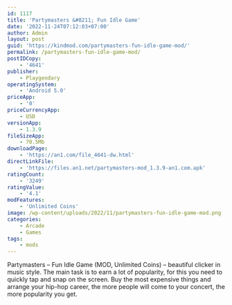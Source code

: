 ```yaml
---
id: 1117
title: 'Partymasters &#8211; Fun Idle Game'
date: '2022-11-24T07:12:03+07:00'
author: Admin
layout: post
guid: 'https://kindmod.com/partymasters-fun-idle-game-mod/'
permalink: /partymasters-fun-idle-game-mod/
postIDCopy:
    - '4641'
publisher:
    - Playgendary
operatingSystem:
    - 'Android 5.0'
priceApp:
    - '0'
priceCurrencyApp:
    - USD
versionApp:
    - 1.3.9
fileSizeApp:
    - 70.5Mb
downloadPage:
    - 'https://an1.com/file_4641-dw.html'
directLinkFile:
    - 'https://files.an1.net/partymasters-mod_1.3.9-an1.com.apk'
ratingCount:
    - '3249'
ratingValue:
    - '4.1'
modFeatures:
    - 'Unlimited Coins'
image: /wp-content/uploads/2022/11/partymasters-fun-idle-game-mod.png
categories:
    - Arcade
    - Games
tags:
    - mods
---
```


Partymasters – Fun Idle Game (MOD, Unlimited Coins) – beautiful clicker in music style. The main task is to earn a lot of popularity, for this you need to quickly tap and snap on the screen. Buy the most expensive things and arrange your hip-hop career, the more people will come to your concert, the more popularity you get.